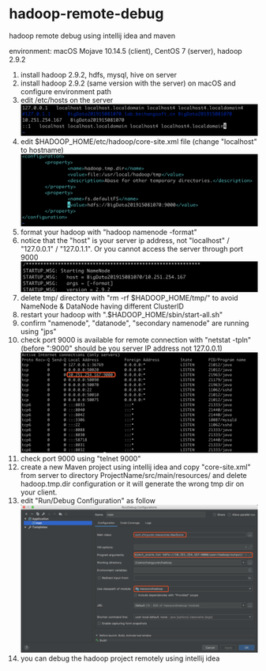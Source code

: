 # hadoop-remote-debug
hadoop remote debug using intellij idea and maven

environment: macOS Mojave 10.14.5 (client), CentOS 7 (server), hadoop 2.9.2

1. install hadoop 2.9.2, hdfs, mysql, hive on server
2. install hadoop 2.9.2 (same version with the server) on macOS and configure environment path
3. edit /etc/hosts on the server
![image](https://github.com/zhnyuren/hadoop-remote-debug/blob/master/images/pic1.png)
4. edit $HADOOP_HOME/etc/hadoop/core-site.xml file (change "localhost" to hostname)
![image](https://github.com/zhnyuren/hadoop-remote-debug/blob/master/images/pic2.png)
5. format your hadoop with "hadoop namenode -format"
6. notice that the "host" is your server ip address, not "localhost" / "127.0.0.1" / "127.0.1.1". Or you cannot access the server through port 9000
![image](https://github.com/zhnyuren/hadoop-remote-debug/blob/master/images/pic3.png)
7. delete tmp/ directory with "rm -rf $HADOOP_HOME/tmp/" to avoid NameNode & DataNode having different ClusterID
8. restart your hadoop with ".$HADOOP_HOME/sbin/start-all.sh"
9. confirm "namenode", "datanode", "secondary namenode" are running using "jps"
10. check port 9000 is available for remote connection with "netstat -tpln" (before ":9000" should be you server IP address not 127.0.0.1)
![image](https://github.com/zhnyuren/hadoop-remote-debug/blob/master/images/pic4.png)
11. check port 9000 using "telnet <your server IP addr> 9000"
12. create a new Maven project using intellij idea and copy "core-site.xml" from server to directory ProjectName/src/main/resources/ and delete hadoop.tmp.dir configuration or it will generate the wrong tmp dir on your client.
13. edit "Run/Debug Configuration" as follow
![image](https://github.com/zhnyuren/hadoop-remote-debug/blob/master/images/pic5.png)
14. you can debug the hadoop project remotely using intellij idea

